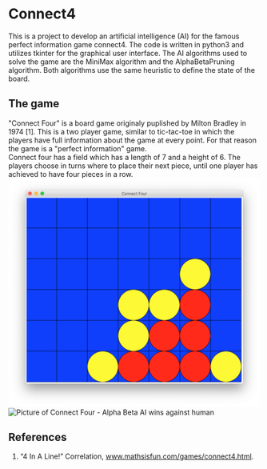 # Connect4

This is a project to develop an artificial intelligence (AI) for the famous perfect information game connect4. The code is written in python3 and utilizes tkinter for the graphical user interface. The AI algorithms used to solve the game are the MiniMax algorithm and the AlphaBetaPruning algorithm. Both algorithms use the same heuristic to define the state of the board.

## The game

"Connect Four" is a board game originaly puplished by  Milton Bradley in 1974 [1]. This is a two player game, similar to tic-tac-toe in which the players have full information about the game at every point. For that reason the game is a "perfect information" game.
<br />
Connect four has a field which has a length of 7 and a height of 6. The players choose in turns where to place their next piece, until one player has achieved to have four pieces in a row.
<br />
![Picture of Connect Four - Alpha Beta AI wins against human](photos/ConnectFourAlphaBetaPruningWins1.png?raw=true "Connect Four - Alpha Beta AI wins against human")
![Picture of Connect Four - Alpha Beta AI wins against human](photos/ConnectFourAlphaBetaPruningWinss.png?raw=true "Connect Four - Alpha Beta AI wins against human")


## References

1. “4 In A Line!” Correlation, www.mathsisfun.com/games/connect4.html.